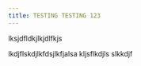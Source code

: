 ```yaml
---
title: TESTING TESTING 123
---
```


lksjdfldkjlkjdlfkjs

lkdjflskdjlkfdsjlkfjalsa
kljsflkdjls
slkkdjf
